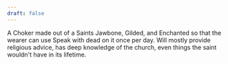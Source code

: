 ```yaml
---
draft: false
---
```

A Choker made out of a Saints Jawbone, Gilded, and Enchanted so that the wearer can use Speak with dead on it once per day. Will mostly provide religious advice, has deep knowledge of the church, even things the saint wouldn't have in its lifetime.